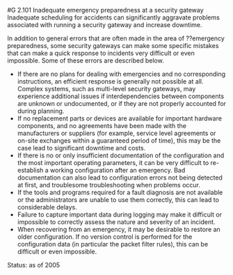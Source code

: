 #G 2.101 Inadequate emergency preparedness at a security gateway
Inadequate scheduling for accidents can significantly aggravate problems associated with running a security gateway and increase downtime.

In addition to general errors that are often made in the area of ??emergency preparedness, some security gateways can make some specific mistakes that can make a quick response to incidents very difficult or even impossible. Some of these errors are described below.

* If there are no plans for dealing with emergencies and no corresponding instructions, an efficient response is generally not possible at all. Complex systems, such as multi-level security gateways, may experience additional issues if interdependencies between components are unknown or undocumented, or if they are not properly accounted for during planning.
* If no replacement parts or devices are available for important hardware components, and no agreements have been made with the manufacturers or suppliers (for example, service level agreements or on-site exchanges within a guaranteed period of time), this may be the case lead to significant downtime and costs.
* If there is no or only insufficient documentation of the configuration and the most important operating parameters, it can be very difficult to re-establish a working configuration after an emergency. Bad documentation can also lead to configuration errors not being detected at first, and troublesome troubleshooting when problems occur.
* If the tools and programs required for a fault diagnosis are not available or the administrators are unable to use them correctly, this can lead to considerable delays.
* Failure to capture important data during logging may make it difficult or impossible to correctly assess the nature and severity of an incident.
* When recovering from an emergency, it may be desirable to restore an older configuration. If no version control is performed for the configuration data (in particular the packet filter rules), this can be difficult or even impossible.


Status: as of 2005



